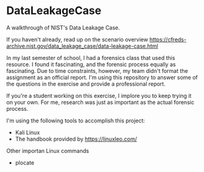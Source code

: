 # DataLeakageCase
A walkthrough of NIST's Data Leakage Case.

If you haven't already, read up on the scenario overview https://cfreds-archive.nist.gov/data_leakage_case/data-leakage-case.html

In my last semester of school, I had a forensics class that used this resource. I found it fascinating, and the forensic process equally as fascinating.
Due to time constraints, however, my team didn't format the assignment as an official report. 
I'm using this repository to answer some of the questions in the exercise and provide a professional report.

If you're a student working on this exercise, I implore you to keep trying it on your own. For me, research was just as important as the actual forensic process.

I'm using the following tools to accomplish this project:
  - Kali Linux
  - The handbook provided by https://linuxleo.com/

Other importan Linux commands 
  - plocate
